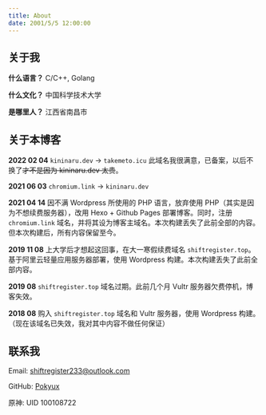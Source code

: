 ```yaml
---
title: About
date: 2001/5/5 12:00:00
---
```

## 关于我

**什么语言？** C/C++, Golang

**什么文化？** 中国科学技术大学

**是哪里人？** 江西省南昌市

## 关于本博客

**2022 02 04** `kininaru.dev` -> `takemeto.icu` 此域名我很满意，已备案，以后不换了~~才不是因为 kininaru.dev 太贵~~。

**2021 06 03** `chromium.link` -> `kininaru.dev`

**2021 04 14** 因不满 Wordpress 所使用的 PHP 语言，放弃使用 PHP（其实是因为不想续费服务器），改用 Hexo + Github Pages 部署博客。同时，注册 `chromium.link` 域名，并将其设为博客主域名。本次构建丢失了此前全部的内容。但本次构建后，所有内容保留至今。

**2019 11 08** 上大学后才想起这回事，在大一寒假续费域名 `shiftregister.top`。基于阿里云轻量应用服务器部署，使用 Wordpress 构建。本次构建丢失了此前全部内容。

**2019 08** `shiftregister.top` 域名过期。此前几个月 Vultr 服务器欠费停机，博客失效。

**2018 08** 购入 `shiftregister.top` 域名和 Vultr 服务器，使用 Wordpress 构建。（现在该域名已失效，我对其中内容不做任何保证）

## 联系我

Email: shiftregister233@outlook.com

GitHub: [Pokyux](https://github.com/pokyux)

原神: UID 100108722
